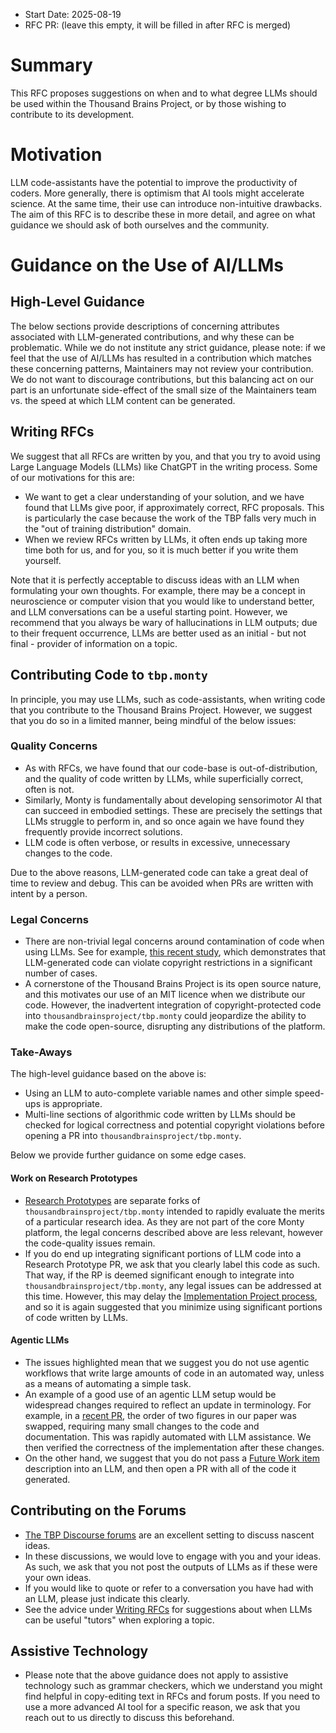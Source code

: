 - Start Date: 2025-08-19
- RFC PR: (leave this empty, it will be filled in after RFC is merged)

# Summary

This RFC proposes suggestions on when and to what degree LLMs should be used within the Thousand Brains Project, or by those wishing to contribute to its development.

# Motivation

LLM code-assistants have the potential to improve the productivity of coders. More generally, there is optimism that AI tools might accelerate science. At the same time, their use can introduce non-intuitive drawbacks. The aim of this RFC is to describe these in more detail, and agree on what guidance we should ask of both ourselves and the community.


# Guidance on the Use of AI/LLMs

## High-Level Guidance
The below sections provide descriptions of concerning attributes associated with LLM-generated contributions, and why these can be problematic. While we do not institute any strict guidance, please note: if we feel that the use of AI/LLMs has resulted in a contribution which matches these concerning patterns, Maintainers may not review your contribution. We do not want to discourage contributions, but this balancing act on our part is an unfortunate side-effect of the small size of the Maintainers team vs. the speed at which LLM content can be generated.

## Writing RFCs

We suggest that all RFCs are written by you, and that you try to avoid using Large Language Models (LLMs) like ChatGPT in the writing process. Some of our motivations for this are:
- We want to get a clear understanding of your solution, and we have found that LLMs give poor, if approximately correct, RFC proposals. This is particularly the case because the work of the TBP falls very much in the "out of training distribution" domain.
- When we review RFCs written by LLMs, it often ends up taking more time both for us, and for you, so it is much better if you write them yourself.

Note that it is perfectly acceptable to discuss ideas with an LLM when formulating your own thoughts. For example, there may be a concept in neuroscience or computer vision that you would like to understand better, and LLM conversations can be a useful starting point. However, we recommend that you always be wary of hallucinations in LLM outputs; due to their frequent occurrence, LLMs are better used as an initial - but not final - provider of information on a topic.

## Contributing Code to `tbp.monty`

In principle, you may use LLMs, such as code-assistants, when writing code that you contribute to the Thousand Brains Project. However, we suggest that you do so in a limited manner, being mindful of the below issues:

### Quality Concerns
- As with RFCs, we have found that our code-base is out-of-distribution, and the quality of code written by LLMs, while superficially correct, often is not.
- Similarly, Monty is fundamentally about developing sensorimotor AI that can succeed in embodied settings. These are precisely the settings that LLMs struggle to perform in, and so once again we have found they frequently provide incorrect solutions.
- LLM code is often verbose, or results in excessive, unnecessary changes to the code.

Due to the above reasons, LLM-generated code can take a great deal of time to review and debug. This can be avoided when PRs are written with intent by a person.

### Legal Concerns
- There are non-trivial legal concerns around contamination of code when using LLMs. See for example, [this recent study](https://arxiv.org/html/2408.02487v1), which demonstrates that LLM-generated code can violate copyright restrictions in a significant number of cases.
- A cornerstone of the Thousand Brains Project is its open source nature, and this motivates our use of an MIT licence when we distribute our code. However, the inadvertent integration of copyright-protected code into `thousandbrainsproject/tbp.monty` could jeopardize the ability to make the code open-source, disrupting any distributions of the platform.

### Take-Aways

The high-level guidance based on the above is:
- Using an LLM to auto-complete variable names and other simple speed-ups is appropriate.
- Multi-line sections of algorithmic code written by LLMs should be checked for logical correctness and potential copyright violations before opening a PR into `thousandbrainsproject/tbp.monty`.

Below we provide further guidance on some edge cases.

#### Work on Research Prototypes
- [Research Prototypes](https://github.com/nielsleadholm/tbp.monty/blob/978b15653a4c08bb21e28752a2ea9e01a3da906b/rfcs/0000_code_guidance_for_researchers_and_community.md) are separate forks of `thousandbrainsproject/tbp.monty` intended to rapidly evaluate the merits of a particular research idea. As they are not part of the core Monty platform, the legal concerns described above are less relevant, however the code-quality issues remain.
- If you do end up integrating significant portions of LLM code into a Research Prototype PR, we ask that you clearly label this code as such. That way, if the RP is deemed significant enough to integrate into `thousandbrainsproject/tbp.monty`, any legal issues can be addressed at this time. However, this may delay the [Implementation Project process](https://github.com/thousandbrainsproject/tbp.monty/blob/main/rfcs/0014_conducting_research_while_building_a_stable_platform.md#implementation-project), and so it is again suggested that you minimize using significant portions of code written by LLMs.

#### Agentic LLMs 
- The issues highlighted mean that we suggest you do not use agentic workflows that write large amounts of code in an automated way, unless as a means of automating a simple task.
- An example of a good use of an agentic LLM setup would be widespread changes required to reflect an update in terminology. For example, in a [recent PR](https://github.com/thousandbrainsproject/tbp.tbs_sensorimotor_intelligence/pull/55/files), the order of two figures in our paper was swapped, requiring many small changes to the code and documentation. This was rapidly automated with LLM assistance. We then verified the correctness of the implementation after these changes.
- On the other hand, we suggest that you do not pass a [Future Work item](https://thousandbrainsproject.readme.io/docs/project-roadmap) description into an LLM, and then open a PR with all of the code it generated.

## Contributing on the Forums

- [The TBP Discourse forums](https://thousandbrains.discourse.group/) are an excellent setting to discuss nascent ideas.
- In these discussions, we would love to engage with you and your ideas. As such, we ask that you not post the outputs of LLMs as if these were your own ideas.
- If you would like to quote or refer to a conversation you have had with an LLM, please just indicate this clearly.
- See the advice under [Writing RFCs](#writing-rfcs) for suggestions about when LLMs can be useful "tutors" when exploring a topic.

## Assistive Technology
- Please note that the above guidance does not apply to assistive technology such as grammar checkers, which we understand you might find helpful in copy-editing text in RFCs and forum posts. If you need to use a more advanced AI tool for a specific reason, we ask that you reach out to us directly to discuss this beforehand.